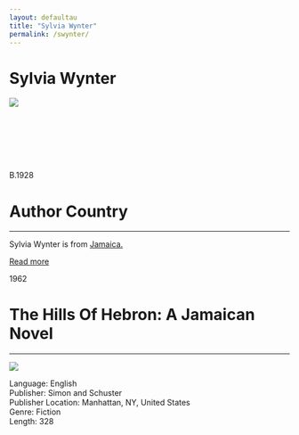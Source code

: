 ```yaml
---
layout: defaultau
title: "Sylvia Wynter"
permalink: /swynter/
---
```

<!-- partial:index.partial.html -->
<div class="content">
    <h1>Sylvia Wynter</h1>
    <div class="quote">
        <div><img src="https://pbs.twimg.com/media/End6eeJW8AAzMn1.jpg" class="logo"></div>
    </div>
    <div class="timeline">
        <div style="padding-bottom:100px;"></div>
        <div class="block">
            <div class="date right"><p class="right">B.1928</p></div>
            <div class="dot"></div>
            <div class="left first">
            <div class="author_country">
                <h1>Author Country</h1><hr>
            <div class="aclocation"><p>Sylvia Wynter is from <a href="{{ site.baseurl }}/4">Jamaica.</a></p></div>
              <div class="acreadmore">   <a href="https://en.wikipedia.org/wiki/Sylvia_Wynter" target="_blank">Read more</a></div>
            </div>
            </div>
        </div>
        <div class="block">
            <div class="date left"><p class="left">1962</p></div>
            <div class="dot"></div>
            <div class="right">
                <h1>The Hills Of Hebron: A Jamaican Novel</h1><hr>
                <p><img src="https://m.media-amazon.com/images/W/WEBP_402378-T2/images/I/51NYwcs6N5L._SY291_BO1,204,203,200_QL40_FMwebp_.jpg"></p>
                <p>
                Language: English<br>
                Publisher: Simon and Schuster<br>
                Publisher Location: Manhattan, NY, United States<br>
                Genre: Fiction<br>
                Length: 328<br>
                </p>
            </div>
        </div>
  <!-- partial -->
<script src='https://cdnjs.cloudflare.com/ajax/libs/jquery/3.1.1/jquery.min.js'></script><script  src="{{ site.baseurl }}/assets/js/authorscript.js"></script>